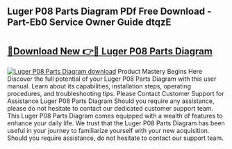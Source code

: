 ## Luger P08 Parts Diagram PDf Free Download - Part-Eb0 Service Owner Guide dtqzE

# <h2><a href="http://dfrbnj.blite.top/?on=Luger+P08+Parts+Diagram">🔗Download New 👉🔴 Luger P08 Parts Diagram</a></h2>

[![Luger P08 Parts Diagram download](https://i.imgur.com/lujVjoI.png)](http://dfrbnj.blite.top/?on=Luger+P08+Parts+Diagram)
Product Mastery Begins Here Discover the full potential of your Luger P08 Parts Diagram with this user manual. Learn about its capabilities, installation steps, operating procedures, and troubleshooting tips. Please Contact Customer Support for Assistance Luger P08 Parts Diagram Should you require any assistance, please do not hesitate to contact our dedicated customer support team. This Luger P08 Parts Diagram comes equipped with a wealth of features to enhance your daily life. We trust that the Luger P08 Parts Diagram has been useful in your journey to familiarize yourself with your new acquisition. Should you require assistance, do not hesitate to contact our support team.
